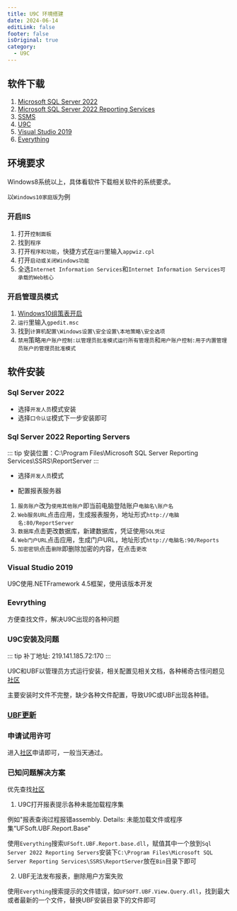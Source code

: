 ```yaml
---
title: U9C 环境搭建
date: 2024-06-14
editLink: false
footer: false
isOriginal: true
category:
  - U9C
---
```


## 软件下载

1. [Microsoft SQL Server 2022](https://www.microsoft.com/zh-cn/sql-server/sql-server-downloads)
2. [Microsoft SQL Server 2022 Reporting Services](https://www.microsoft.com/zh-cn/download/details.aspx?id=104502)
3. [SSMS](https://learn.microsoft.com/zh-cn/sql/ssms/download-sql-server-management-studio-ssms?view=sql-server-ver16)
4. [U9C](https://yonbip.diwork.com/yonbip-ec-minor/rest/pub_article/yonbip/upesn/esn/3922109/20210609/1637/342d99ae-b5c1-44be-bcd6-7b91c50ccba7.html?random=0175cf3c-815d-47ba-9eb5-01a91f710607#view)
5. [Visual Studio 2019](https://learn.microsoft.com/zh-cn/visualstudio/releases/2019/redistribution#--download)
6. [Everything](https://www.voidtools.com/downloads/)

## 环境要求

Windows8系统以上，具体看软件下载相关软件的系统要求。

以`Windows10家庭版`为例

### 开启IIS

1. 打开`控制面板`
2. 找到`程序`
3. 打开`程序和功能`，快捷方式在`运行`里输入`appwiz.cpl`
4. 打开`启动或关闭Windows功能`
5. 全选`Internet Information Services`和`Internet Information Services可承载的Web核心`

### 开启管理员模式

1. [Windows10组策表开启](../../windows/gpedit.md)
2. `运行`里输入`gpedit.msc`
3. 找到`计算机配置\Windows设置\安全设置\本地策略\安全选项`
4. `禁用`策略`用户账户控制:以管理员批准模式运行所有管理员`和`用户账户控制:用于内置管理员账户的管理员批准模式`

## 软件安装

### Sql Server 2022

- 选择`开发人员`模式安装
- 选择`口令认证`模式下一步安装即可

### Sql Server 2022 Reporting Servers

::: tip
安装位置：C:\Program Files\Microsoft SQL Server Reporting Services\SSRS\ReportServer
:::

- 选择`开发人员`模式

- 配置报表服务器

1. `服务账户`改为`使用其他账户`即当前电脑登陆账户`电脑名\账户名`
2. `Web服务URL`点击应用，生成报表服务，地址形式`http://电脑名:80/ReportServer`
3. `数据库`点击更改数据库，新建数据库，凭证使用`SQL凭证`
4. `Web门户URL`点击应用，生成门户URL，地址形式`http://电脑名:90/Reports`
5. `加密密钥`点击`删除`即删除加密的内容，在点击`更改`


### Visual Studio 2019

  U9C使用.NETFramework 4.5框架，使用该版本开发

### Eevrything

  方便查找文件，解决U9C出现的各种问题

### U9C安装及问题

::: tip
补丁地址: 219.141.185.72:170
:::

U9C和UBF以管理员方式运行安装，相关配置见相关文档，各种稀奇古怪问题见[社区](https://u9hub.diwork.com/)

主要安装时文件不完整，缺少各种文件配置，导致U9C或UBF出现各种错。

### [UBF更新](https://u9hub.diwork.com/a/tools/ubf)

### 申请试用许可

进入[社区](https://u9hub.diwork.com/)申请即可，一般当天通过。

### 已知问题解决方案

优先查找[社区](https://u9hub.diwork.com/)

1. U9C打开报表提示各种未能加载程序集

例如"报表查询过程报错assembly. Details: 未能加载文件或程序集“UFSoft.UBF.Report.Base"

使用`Everything`搜索`UFSoft.UBF.Report.base.dll`，赋值其中一个放到`Sql Server 2022 Reporting Servers`安装下`C:\Program Files\Microsoft SQL Server Reporting Services\SSRS\ReportServer`放在`Bin`目录下即可

2. UBF无法发布报表，删除用户方案失败

使用`Everything`搜索提示的文件错误，如`UFSOFT.UBF.View.Query.dll`，找到最大或者最新的一个文件，替换UBF安装目录下的文件即可